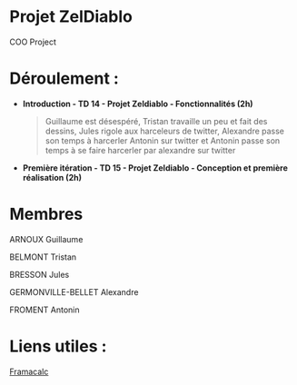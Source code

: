 # Projet ZelDiablo
COO Project

Déroulement :
==

- **Introduction - TD 14 - Projet Zeldiablo - Fonctionnalités (2h)**
    > Guillaume est désespéré, Tristan travaille un peu et fait des dessins, Jules rigole aux harceleurs de twitter, Alexandre passe son temps à harcerler Antonin sur twitter et Antonin passe son temps à se faire harcerler par alexandre sur twitter
- **Première itération - TD 15 - Projet Zeldiablo - Conception et première réalisation (2h)**

# Membres

ARNOUX Guillaume

BELMONT Tristan

BRESSON Jules

GERMONVILLE-BELLET Alexandre

FROMENT Antonin

# Liens utiles :

[Framacalc](https://lite.framacalc.org/9nif-2021_zeldiablo_groupe_abbgf)
